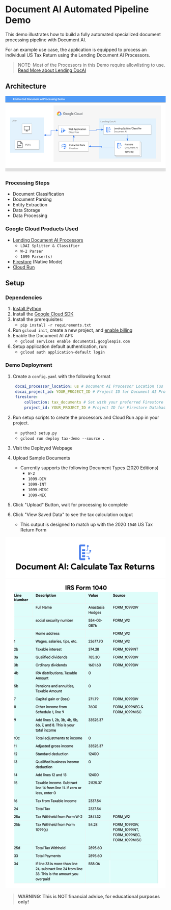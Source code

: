 # Document AI Automated Pipeline Demo

This demo illustrates how to build a fully automated specialized document processing pipeline with Document AI.

For an example use case, the application is equipped to process an individual US Tax Return using the Lending Document AI Processors.

> NOTE: Most of the Processors in this Demo require allowlisting to use.  
> [Read More about Lending DocAI](https://cloud.google.com/solutions/lending-doc-ai)

## Architecture

![Architecture Diagram](img/ArchitectureDiagram.png)

### Processing Steps

- Document Classification
- Document Parsing
- Entity Extraction
- Data Storage
- Data Processing

### Google Cloud Products Used

- [Lending Document AI Processors][1]
  - `LDAI Splitter & Classifier`
  - `W-2 Parser`
  - `1099 Parser(s)`
- [Firestore][2] (Native Mode)
- [Cloud Run][3]

[1]: https://cloud.google.com/document-ai/docs/processors-list#lending_processors
[2]: https://cloud.google.com/firestore
[3]: https://cloud.google.com/run

## Setup

### Dependencies

1. [Install Python](https://www.python.org/downloads/)
2. Install the [Google Cloud SDK](https://cloud.google.com/sdk/docs/install)
3. Install the prerequisites:
   - `pip install -r requirements.txt`
4. Run `gcloud init`, create a new project, and
    [enable billing](https://cloud.google.com/billing/docs/how-to/modify-project#enable_billing_for_a_project)
5. Enable the Document AI API:
   - `gcloud services enable documentai.googleapis.com`
6. Setup application default authentication, run:
   - `gcloud auth application-default login`

### Demo Deployment

1. Create a `config.yaml` with the following format

   ```yaml
    docai_processor_location: us # Document AI Processor Location (us OR eu)
    docai_project_id: YOUR_PROJECT_ID # Project ID for Document AI Processors
    firestore:
        collection: tax_documents # Set with your preferred Firestore Collection Name
        project_id: YOUR_PROJECT_ID # Project ID for Firestore Database
   ```

2. Run setup scripts to create the processors and Cloud Run app in your project.
   - `python3 setup.py`
   - `gcloud run deploy tax-demo --source .`
3. Visit the Deployed Webpage
4. Upload Sample Documents
    - Currently supports the following Document Types (2020 Editions)
        - `W-2`
        - `1099-DIV`
        - `1099-INT`
        - `1099-MISC`
        - `1099-NEC`
5. Click "Upload" Button, wait for processing to complete
6. Click "View Saved Data" to see the tax calculation output
    - This output is designed to match up with the 2020 `1040` US Tax Return Form

![Header](img/Header.png)
![Example Output](img/ExampleOutput.png)

> **WARNING: This is NOT financial advice, for educational purposes only!**
